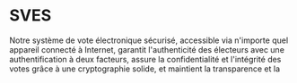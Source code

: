 # SVES
Notre système de vote électronique sécurisé, accessible via n'importe quel appareil connecté à Internet, garantit l'authenticité des électeurs avec une authentification à deux facteurs, assure la confidentialité et l'intégrité des votes grâce à une cryptographie solide, et maintient la transparence et la
